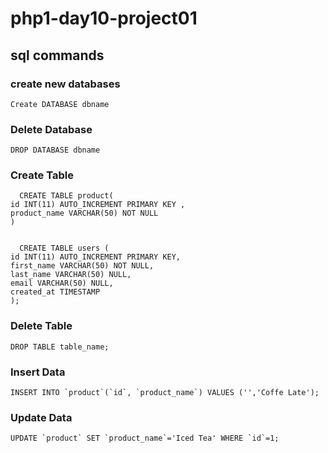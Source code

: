 # php1-day10-project01

## sql commands
 
### create new databases
    Create DATABASE dbname

### Delete Database
    DROP DATABASE dbname

### Create Table 
      CREATE TABLE product(
    id INT(11) AUTO_INCREMENT PRIMARY KEY ,
    product_name VARCHAR(50) NOT NULL
    )

     
      CREATE TABLE users (
    id INT(11) AUTO_INCREMENT PRIMARY KEY,
    first_name VARCHAR(50) NOT NULL,
    last_name VARCHAR(50) NULL,
    email VARCHAR(50) NULL,
    created_at TIMESTAMP
    );

### Delete Table
    DROP TABLE table_name;

### Insert Data 
    INSERT INTO `product`(`id`, `product_name`) VALUES ('','Coffe Late');

### Update Data 
    UPDATE `product` SET `product_name`='Iced Tea' WHERE `id`=1;